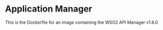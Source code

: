 Application Manager
===================

This is the Dockerfile for an image containing the WSO2 API Manager v1.8.0
